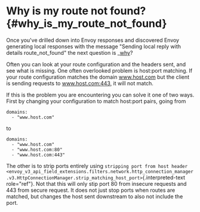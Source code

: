 Why is my route not found? {#why_is_my_route_not_found}
==========================

Once you\'ve drilled down into Envoy responses and discovered Envoy
generating local responses with the message \"Sending local reply with
details route\_not\_found\" the next question is \_[why]()?

Often you can look at your route configuration and the headers sent, and
see what is missing. One often overlooked problem is host:port matching.
If your route configuration matches the domain www.host.com but the
client is sending requests to www.host.com:443, it will not match.

If this is the problem you are encountering you can solve it one of two
ways. First by changing your configuration to match host:port pairs,
going from

``` {.yaml}
domains:
  - "www.host.com"
```

to

``` {.yaml}
domains:
  - "www.host.com"
  - "www.host.com:80"
  - "www.host.com:443"
```

The other is to strip ports entirely using
`stripping port from host header <envoy_v3_api_field_extensions.filters.network.http_connection_manager.v3.HttpConnectionManager.strip_matching_host_port>`{.interpreted-text
role="ref"}. Not that this will only stip port 80 from insecure requests
and 443 from secure request. It does not just stop ports when routes are
matched, but changes the host sent downstream to also not include the
port.
